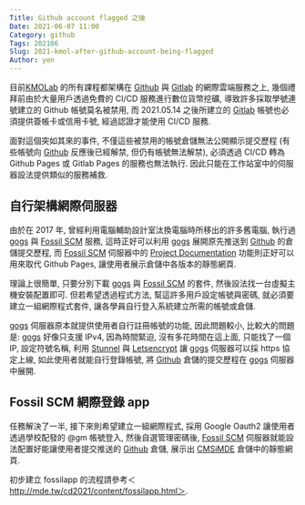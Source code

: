 ```yaml
---
Title: Github account flagged 之後
Date: 2021-06-07 11:00
Category: github
Tags: 202106
Slug: 2021-kmol-after-github-account-being-flagged
Author: yen
---
```


目前[KMOLab] 的所有課程都架構在 [Github] 與 [Gitlab] 的網際雲端服務之上, 幾個禮拜前由於大量用戶透過免費的 CI/CD 服務進行數位貨幣挖礦, 導致許多採取學號連號建立的 Github 帳號莫名被禁用, 而 2021.05.14 之後所建立的 [Gitlab] 帳號也必須提供簽帳卡或信用卡號, 經過認證才能使用 CI/CD 服務.

[KMOLab]: http://mde.tw
[Github]: https://github.com
[Gitlab]: https://gitlab.com

<!-- PELICAN_END_SUMMARY -->

面對這個突如其來的事件, 不僅這些被禁用的帳號倉儲無法公開顯示提交歷程 (有些帳號向 [Github] 反應後已經解禁, 但仍有帳號無法解禁), 必須透過 CI/CD 轉為 Github Pages 或 Gitlab Pages 的服務也無法執行. 因此只能在工作站室中的伺服器設法提供類似的服務補救.

自行架構網際伺服器
----

由於在 2017 年, 曾經利用電腦輔助設計室汰換電腦時所移出的許多舊電腦, 執行過 [gogs] 與 [Fossil SCM] 服務, 這時正好可以利用 [gogs] 展開原先推送到 [Github] 的倉儲提交歷程, 而 [Fossil SCM] 伺服器中的 [Project Documentation] 功能則正好可以用來取代 Github Pages, 讓使用者展示倉儲中各版本的靜態網頁.

理論上很簡單, 只要分別下載 [gogs] 與 [Fossil SCM] 的套件, 然後設法找一台虛擬主機安裝配置即可.
但若希望透過程式方法, 幫這許多用戶設定帳號與密碼, 就必須要建立一組網際程式套件, 讓各學員自行登入系統建立所需的帳號或倉儲.

[gogs] 伺服器原本就提供使用者自行註冊帳號的功能, 因此問題較小, 比較大的問題是: [gogs] 好像只支援 IPv4,  因為時間緊迫, 沒有多花時間在這上面, 只能找了一個 IP, 設定符號名稱, 利用 [Stunnel] 與 [Letsencrypt] 讓 [gogs] 伺服器可以採 https 協定上線, 如此使用者就能自行登錄帳號, 將 [Github] 倉儲的提交歷程在 [gogs] 伺服器中展開.

Fossil SCM 網際登錄 app
----

任務解決了一半, 接下來則希望建立一組網際程式, 採用 Google Oauth2 讓使用者透過學校配發的 @gm 帳號登入, 然後自選管理密碼後, [Fossil SCM] 伺服器就能設法配置好能讓使用者提交推送的 [Github] 倉儲, 展示出 [CMSiMDE] 倉儲中的靜態網頁.

初步建立 fossilapp 的流程請參考＜http://mde.tw/cd2021/content/fossilapp.html＞.


[gogs]: https://gogs.io/
[Fossil SCM]: https://www.fossil-scm.org
[Stunnel]: https://www.stunnel.org/
[Letsencrypt]: https://letsencrypt.org/
[CMSiMDE]: https://github.com/mdecourse/cmsimde.git
[Project Documentation]: https://www.fossil-scm.org/home/doc/trunk/www/embeddeddoc.wiki
